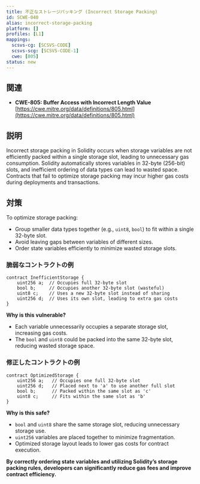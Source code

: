 ```yaml
---
title: 不正なストレージパッキング (Incorrect Storage Packing)
id: SCWE-040
alias: incorrect-storage-packing
platform: []
profiles: [L1]
mappings:
  scsvs-cg: [SCSVS-CODE]
  scsvs-scg: [SCSVS-CODE-1]
  cwe: [805]
status: new
---
```



## 関連
- **CWE-805: Buffer Access with Incorrect Length Value**
  [https://cwe.mitre.org/data/definitions/805.html](https://cwe.mitre.org/data/definitions/805.html)

## 説明
Incorrect storage packing in Solidity occurs when storage variables are not efficiently packed within a single storage slot, leading to unnecessary gas consumption. Solidity automatically stores variables in 32-byte (256-bit) slots, and inefficient ordering of data types can lead to wasted space. Contracts that fail to optimize storage packing may incur higher gas costs during deployments and transactions.

## 対策
To optimize storage packing:  
- Group smaller data types together (e.g., `uint8`, `bool`) to fit within a single 32-byte slot.  
- Avoid leaving gaps between variables of different sizes.  
- Order state variables efficiently to minimize wasted storage slots.  

### 脆弱なコントラクトの例
```solidity
contract InefficientStorage {
    uint256 a;  // Occupies full 32-byte slot
    bool b;     // Occupies another 32-byte slot (wasteful)
    uint8 c;    // Uses a new 32-byte slot instead of sharing
    uint256 d;  // Uses its own slot, leading to extra gas costs
}
```

**Why is this vulnerable?**
- Each variable unnecessarily occupies a separate storage slot, increasing gas costs.
- The `bool` and `uint8` could be packed into the same 32-byte slot, reducing wasted storage space.

### 修正したコントラクトの例

```solidity
contract OptimizedStorage {
    uint256 a;   // Occupies one full 32-byte slot
    uint256 d;   // Placed next to 'a' to use another full slot
    bool b;      // Packed within the same slot as 'c'
    uint8 c;     // Fits within the same slot as 'b'
}
```
**Why is this safe?**
- `bool` and `uint8` share the same storage slot, reducing unnecessary storage use.
- `uint256` variables are placed together to minimize fragmentation.
- Optimized storage layout leads to lower gas costs for contract execution.

**By correctly ordering state variables and utilizing Solidity’s storage packing rules, developers can significantly reduce gas fees and improve contract efficiency.**
